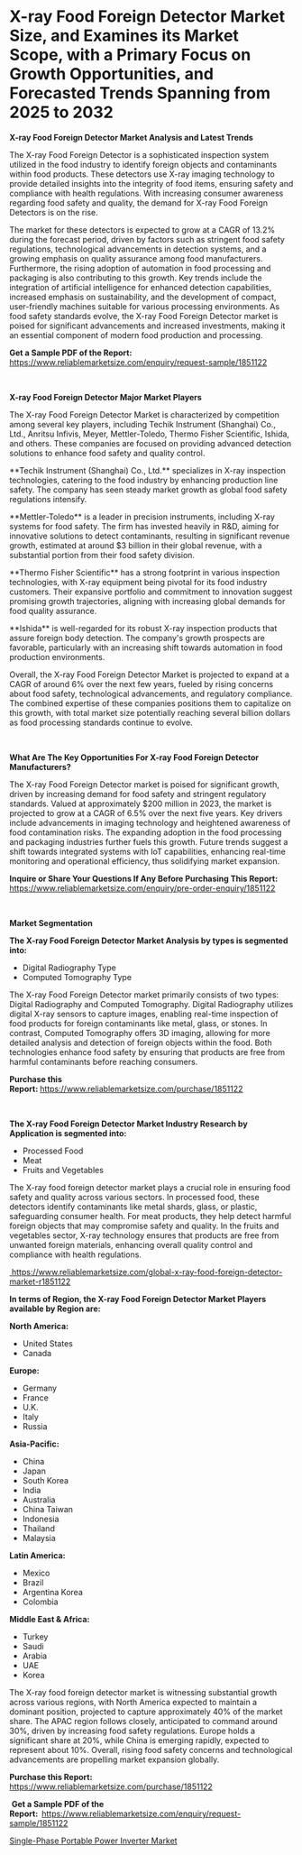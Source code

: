 <p><h1>X-ray Food Foreign Detector Market Size, and Examines its Market Scope, with a Primary Focus on Growth Opportunities, and Forecasted Trends Spanning from 2025 to 2032</h1></p><p><strong>X-ray Food Foreign Detector Market Analysis and Latest Trends</strong></p>
<p><p>The X-ray Food Foreign Detector is a sophisticated inspection system utilized in the food industry to identify foreign objects and contaminants within food products. These detectors use X-ray imaging technology to provide detailed insights into the integrity of food items, ensuring safety and compliance with health regulations. With increasing consumer awareness regarding food safety and quality, the demand for X-ray Food Foreign Detectors is on the rise.</p><p>The market for these detectors is expected to grow at a CAGR of 13.2% during the forecast period, driven by factors such as stringent food safety regulations, technological advancements in detection systems, and a growing emphasis on quality assurance among food manufacturers. Furthermore, the rising adoption of automation in food processing and packaging is also contributing to this growth. Key trends include the integration of artificial intelligence for enhanced detection capabilities, increased emphasis on sustainability, and the development of compact, user-friendly machines suitable for various processing environments. As food safety standards evolve, the X-ray Food Foreign Detector market is poised for significant advancements and increased investments, making it an essential component of modern food production and processing.</p></p>
<p><strong>Get a Sample PDF of the Report:&nbsp;</strong> <a href="https://www.reliablemarketsize.com/enquiry/request-sample/1851122?utm_campaign=2457&utm_medium=2&utm_source=Github&utm_content=ia&utm_term=26032025&utm_id=x-ray-food-foreign-detector">https://www.reliablemarketsize.com/enquiry/request-sample/1851122</a></p>
<p>&nbsp;</p>
<p><strong>X-ray Food Foreign Detector Major Market Players</strong></p>
<p><p>The X-ray Food Foreign Detector Market is characterized by competition among several key players, including Techik Instrument (Shanghai) Co., Ltd., Anritsu Infivis, Meyer, Mettler-Toledo, Thermo Fisher Scientific, Ishida, and others. These companies are focused on providing advanced detection solutions to enhance food safety and quality control.</p><p>**Techik Instrument (Shanghai) Co., Ltd.** specializes in X-ray inspection technologies, catering to the food industry by enhancing production line safety. The company has seen steady market growth as global food safety regulations intensify.</p><p>**Mettler-Toledo** is a leader in precision instruments, including X-ray systems for food safety. The firm has invested heavily in R&D, aiming for innovative solutions to detect contaminants, resulting in significant revenue growth, estimated at around $3 billion in their global revenue, with a substantial portion from their food safety division.</p><p>**Thermo Fisher Scientific** has a strong footprint in various inspection technologies, with X-ray equipment being pivotal for its food industry customers. Their expansive portfolio and commitment to innovation suggest promising growth trajectories, aligning with increasing global demands for food quality assurance.</p><p>**Ishida** is well-regarded for its robust X-ray inspection products that assure foreign body detection. The company's growth prospects are favorable, particularly with an increasing shift towards automation in food production environments.</p><p>Overall, the X-ray Food Foreign Detector Market is projected to expand at a CAGR of around 6% over the next few years, fueled by rising concerns about food safety, technological advancements, and regulatory compliance. The combined expertise of these companies positions them to capitalize on this growth, with total market size potentially reaching several billion dollars as food processing standards continue to evolve.</p></p>
<p>&nbsp;</p>
<p><strong>What Are The Key Opportunities For X-ray Food Foreign Detector Manufacturers?</strong></p>
<p><p>The X-ray Food Foreign Detector market is poised for significant growth, driven by increasing demand for food safety and stringent regulatory standards. Valued at approximately $200 million in 2023, the market is projected to grow at a CAGR of 6.5% over the next five years. Key drivers include advancements in imaging technology and heightened awareness of food contamination risks. The expanding adoption in the food processing and packaging industries further fuels this growth. Future trends suggest a shift towards integrated systems with IoT capabilities, enhancing real-time monitoring and operational efficiency, thus solidifying market expansion.</p></p>
<p><strong>Inquire or Share Your Questions If Any Before Purchasing This Report:</strong> <a href="https://www.reliablemarketsize.com/enquiry/pre-order-enquiry/1851122?utm_campaign=2457&utm_medium=2&utm_source=Github&utm_content=ia&utm_term=26032025&utm_id=x-ray-food-foreign-detector">https://www.reliablemarketsize.com/enquiry/pre-order-enquiry/1851122</a></p>
<p>&nbsp;</p>
<p><strong>Market Segmentation</strong></p>
<p><strong>The X-ray Food Foreign Detector Market Analysis by types is segmented into:</strong></p>
<p><ul><li>Digital Radiography Type</li><li>Computed Tomography Type</li></ul></p>
<p><p>The X-ray Food Foreign Detector market primarily consists of two types: Digital Radiography and Computed Tomography. Digital Radiography utilizes digital X-ray sensors to capture images, enabling real-time inspection of food products for foreign contaminants like metal, glass, or stones. In contrast, Computed Tomography offers 3D imaging, allowing for more detailed analysis and detection of foreign objects within the food. Both technologies enhance food safety by ensuring that products are free from harmful contaminants before reaching consumers.</p></p>
<p><strong>Purchase this Report:&nbsp;</strong><a href="https://www.reliablemarketsize.com/purchase/1851122?utm_campaign=2457&utm_medium=2&utm_source=Github&utm_content=ia&utm_term=26032025&utm_id=x-ray-food-foreign-detector">https://www.reliablemarketsize.com/purchase/1851122</a></p>
<p>&nbsp;</p>
<p><strong>The X-ray Food Foreign Detector Market Industry Research by Application is segmented into:</strong></p>
<p><ul><li>Processed Food</li><li>Meat</li><li>Fruits and Vegetables</li></ul></p>
<p><p>The X-ray food foreign detector market plays a crucial role in ensuring food safety and quality across various sectors. In processed food, these detectors identify contaminants like metal shards, glass, or plastic, safeguarding consumer health. For meat products, they help detect harmful foreign objects that may compromise safety and quality. In the fruits and vegetables sector, X-ray technology ensures that products are free from unwanted foreign materials, enhancing overall quality control and compliance with health regulations.</p></p>
<p><a href="https://www.reliablemarketsize.com/global-x-ray-food-foreign-detector-market-r1851122?utm_campaign=2457&utm_medium=2&utm_source=Github&utm_content=ia&utm_term=26032025&utm_id=x-ray-food-foreign-detector">&nbsp;https://www.reliablemarketsize.com/global-x-ray-food-foreign-detector-market-r1851122</a></p>
<p><strong>In terms of Region, the X-ray Food Foreign Detector Market Players available by Region are:</strong></p>
<p>
    <p> <strong> North America: </strong>
        <ul>
            <li>United States</li>
            <li>Canada</li>
        </ul>
        </p> 
    <p> <strong> Europe: </strong>
        <ul>
            <li>Germany</li>
            <li>France</li>
            <li>U.K.</li>
            <li>Italy</li>
            <li>Russia</li>
        </ul>
        </p> 
    <p> <strong> Asia-Pacific: </strong>
        <ul>
            <li>China</li>
            <li>Japan</li>
            <li>South Korea</li>
            <li>India</li>
            <li>Australia</li>
            <li>China Taiwan</li>
            <li>Indonesia</li>
            <li>Thailand</li>
            <li>Malaysia</li>
        </ul>
        </p> 
    <p> <strong> Latin America: </strong>
        <ul>
            <li>Mexico</li>
            <li>Brazil</li>
            <li>Argentina Korea</li>
            <li>Colombia</li>
        </ul>
        </p> 
    <p> <strong> Middle East & Africa: </strong>
        <ul>
            <li>Turkey</li>
            <li>Saudi</li>
            <li>Arabia</li>
            <li>UAE</li>
            <li>Korea</li>
        </ul>
    </p>
    </p>
<p><p>The X-ray food foreign detector market is witnessing substantial growth across various regions, with North America expected to maintain a dominant position, projected to capture approximately 40% of the market share. The APAC region follows closely, anticipated to command around 30%, driven by increasing food safety regulations. Europe holds a significant share at 20%, while China is emerging rapidly, expected to represent about 10%. Overall, rising food safety concerns and technological advancements are propelling market expansion globally.</p></p>
<p><strong>Purchase this Report: </strong><a href="https://www.reliablemarketsize.com/purchase/1851122?utm_campaign=2457&utm_medium=2&utm_source=Github&utm_content=ia&utm_term=26032025&utm_id=x-ray-food-foreign-detector">https://www.reliablemarketsize.com/purchase/1851122</a></p>
<p>&nbsp;<strong>Get a Sample PDF of the Report:&nbsp;&nbsp;</strong><a href="https://www.reliablemarketsize.com/enquiry/request-sample/1851122?utm_campaign=2457&utm_medium=2&utm_source=Github&utm_content=ia&utm_term=26032025&utm_id=x-ray-food-foreign-detector">https://www.reliablemarketsize.com/enquiry/request-sample/1851122</a></p>
<p><strong></strong></p>
<p><p><a href="https://github.com/cheryjhonson/Market-Research-Report-List-1/blob/main/single-phase-portable-power-inverter-market.md?utm_campaign=2457&utm_medium=2&utm_source=Github&utm_content=ia&utm_term=26032025&utm_id=x-ray-food-foreign-detector">Single-Phase Portable Power Inverter Market</a></p></p>